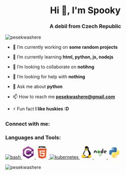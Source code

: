 <h1 align="center">Hi 👋, I'm Spooky</h1>
<h3 align="center">A debil from Czech Republic</h3>

<p align="left"> <img src="https://komarev.com/ghpvc/?username=pesekwashere&label=Profile%20views&color=0e75b6&style=flat" alt="pesekwashere" /> </p>

- 🔭 I’m currently working on **some random projects**

- 🌱 I’m currently learning **html, python, js, nodejs**

- 👯 I’m looking to collaborate on **notihng**

- 🤝 I’m looking for help with **nothing**

- 💬 Ask me about **python**

- 📫 How to reach me **pesekwashere@gmail.com**

- ⚡ Fun fact **I like huskies :D**

<h3 align="left">Connect with me:</h3>
<p align="left">
</p>

<h3 align="left">Languages and Tools:</h3>
<p align="left"> <a href="https://www.gnu.org/software/bash/" target="_blank" rel="noreferrer"> <img src="https://www.vectorlogo.zone/logos/gnu_bash/gnu_bash-icon.svg" alt="bash" width="40" height="40"/> </a> <a href="https://www.w3schools.com/cs/" target="_blank" rel="noreferrer"> <img src="https://raw.githubusercontent.com/devicons/devicon/master/icons/csharp/csharp-original.svg" alt="csharp" width="40" height="40"/> </a> <a href="https://www.w3.org/html/" target="_blank" rel="noreferrer"> <img src="https://raw.githubusercontent.com/devicons/devicon/master/icons/html5/html5-original-wordmark.svg" alt="html5" width="40" height="40"/> </a> <a href="https://kubernetes.io" target="_blank" rel="noreferrer"> <img src="https://www.vectorlogo.zone/logos/kubernetes/kubernetes-icon.svg" alt="kubernetes" width="40" height="40"/> </a> <a href="https://www.linux.org/" target="_blank" rel="noreferrer"> <img src="https://raw.githubusercontent.com/devicons/devicon/master/icons/linux/linux-original.svg" alt="linux" width="40" height="40"/> </a> <a href="https://nodejs.org" target="_blank" rel="noreferrer"> <img src="https://raw.githubusercontent.com/devicons/devicon/master/icons/nodejs/nodejs-original-wordmark.svg" alt="nodejs" width="40" height="40"/> </a> <a href="https://www.python.org" target="_blank" rel="noreferrer"> <img src="https://raw.githubusercontent.com/devicons/devicon/master/icons/python/python-original.svg" alt="python" width="40" height="40"/> </a> </p>

<p><img align="center" src="https://github-readme-stats.vercel.app/api/top-langs?username=pesekwashere&show_icons=true&locale=en&layout=compact" alt="pesekwashere" /></p>
